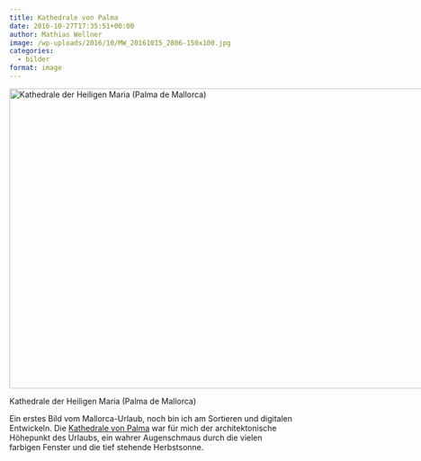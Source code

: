 ```yaml
---
title: Kathedrale von Palma
date: 2016-10-27T17:35:51+00:00
author: Mathias Wellner
image: /wp-uploads/2016/10/MW_20161015_2806-150x100.jpg
categories:
  - bilder
format: image
---
```

<div id="attachment_7018" style="width: 810px" class="wp-caption aligncenter">
  <img src="http://www.mwellner.de/wp-uploads/2016/10/MW_20161015_2806.jpg" alt="Kathedrale der Heiligen Maria (Palma de Mallorca)" width="800" height="534" class="size-full wp-image-7018" srcset="http://www.mwellner.de/wp-uploads/2016/10/MW_20161015_2806.jpg 800w, http://www.mwellner.de/wp-uploads/2016/10/MW_20161015_2806-350x234.jpg 350w, http://www.mwellner.de/wp-uploads/2016/10/MW_20161015_2806-768x513.jpg 768w, http://www.mwellner.de/wp-uploads/2016/10/MW_20161015_2806-225x150.jpg 225w, http://www.mwellner.de/wp-uploads/2016/10/MW_20161015_2806-150x100.jpg 150w" sizes="(max-width: 800px) 100vw, 800px" />
  
  <p class="wp-caption-text">
    Kathedrale der Heiligen Maria (Palma de Mallorca)
  </p>
</div>

Ein erstes Bild vom Mallorca-Urlaub, noch bin ich am Sortieren und digitalen Entwickeln. Die <a href="https://de.wikipedia.org/wiki/Kathedrale_von_Palma" target="_blank">Kathedrale von Palma</a> war für mich der architektonische Höhepunkt des Urlaubs, ein wahrer Augenschmaus durch die vielen farbigen Fenster und die tief stehende Herbstsonne.